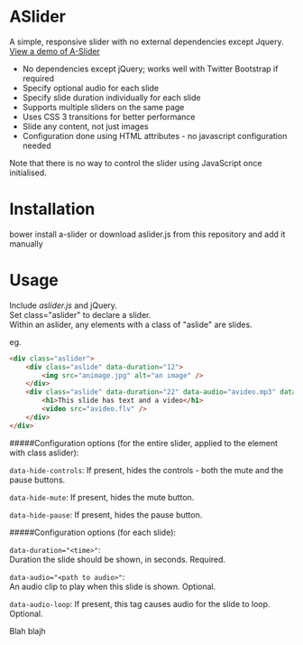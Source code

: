 ASlider
=======

A simple, responsive slider with no external dependencies except Jquery.    
[View a demo of A-Slider](http://varunnaik.github.com/A-Slider)

* No dependencies except jQuery; works well with Twitter Bootstrap if required
* Specify optional audio for each slide
* Specify slide duration individually for each slide
* Supports multiple sliders on the same page
* Uses CSS 3 transitions for better performance
* Slide any content, not just images
* Configuration done using HTML attributes - no javascript configuration needed

Note that there is no way to control the slider using JavaScript once initialised.

Installation
============
bower install a-slider or download aslider.js from this repository and add it manually

Usage
=====
Include *aslider.js* and jQuery.    
Set class="aslider" to declare a slider.     
Within an aslider, any elements with a class of "aslide" are slides.    

eg.
```HTML
<div class="aslider">
    <div class="aslide" data-duration="12">
        <img src="animage.jpg" alt="an image" />
    </div>
    <div class="aslide" data-duration="22" data-audio="avideo.mp3" data-audio-loop>
        <h1>This slide has text and a video</h1>
        <video src="avideo.flv" />
    </div>
</div>
```

#####Configuration options (for the entire slider, applied to the element with class aslider):

``` data-hide-controls ```: 
If present, hides the controls - both the mute and the pause buttons.

``` data-hide-mute ```: 
If present, hides the mute button.

``` data-hide-pause ```: 
If present, hides the pause button.

#####Configuration options (for each slide):    

``` data-duration="<time>" ```:    
Duration the slide should be shown, in seconds. Required.

``` data-audio="<path to audio>" ```:   
An audio clip to play when this slide is shown. Optional.

``` data-audio-loop ```: 
If present, this tag causes audio for the slide to loop. Optional.

Blah blajh

